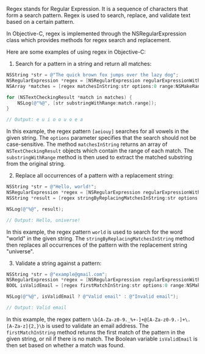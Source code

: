 Regex stands for Regular Expression. It is a sequence of characters that form a search pattern. Regex is used to search, replace, and validate text based on a certain pattern.

In Objective-C, regex is implemented through the NSRegularExpression class which provides methods for regex search and replacement.

Here are some examples of using regex in Objective-C:

1. Search for a pattern in a string and return all matches:

```objective-c
NSString *str = @"The quick brown fox jumps over the lazy dog";
NSRegularExpression *regex = [NSRegularExpression regularExpressionWithPattern:@"[aeiouy]" options:NSRegularExpressionCaseInsensitive error:nil];
NSArray *matches = [regex matchesInString:str options:0 range:NSMakeRange(0, str.length)];

for (NSTextCheckingResult *match in matches) {
    NSLog(@"%@", [str substringWithRange:match.range]);
}

// Output: e u i o o u o e a
```

In this example, the regex pattern `[aeiouy]` searches for all vowels in the given string. The `options` parameter specifies that the search should not be case-sensitive. The method `matchesInString` returns an array of `NSTextCheckingResult` objects which contain the range of each match. The `substringWithRange` method is then used to extract the matched substring from the original string.

2. Replace all occurrences of a pattern with a replacement string:

```objective-c
NSString *str = @"Hello, world!";
NSRegularExpression *regex = [NSRegularExpression regularExpressionWithPattern:@"world" options:NSRegularExpressionCaseInsensitive error:nil];
NSString *result = [regex stringByReplacingMatchesInString:str options:0 range:NSMakeRange(0, str.length) withTemplate:@"universe"];

NSLog(@"%@", result);

// Output: Hello, universe!
```

In this example, the regex pattern `world` is used to search for the word "world" in the given string. The `stringByReplacingMatchesInString` method then replaces all occurrences of the pattern with the replacement string "universe".

3. Validate a string against a pattern:

```objective-c
NSString *str = @"example@gmail.com";
NSRegularExpression *regex = [NSRegularExpression regularExpressionWithPattern:@"\\b[A-Za-z0-9._%+-]+@[A-Za-z0-9.-]+\\.[A-Za-z]{2,}\\b" options:NSRegularExpressionCaseInsensitive error:nil];
BOOL isValidEmail = [regex firstMatchInString:str options:0 range:NSMakeRange(0, str.length)] != nil;

NSLog(@"%@", isValidEmail ? @"Valid email" : @"Invalid email");

// Output: Valid email
```

In this example, the regex pattern `\b[A-Za-z0-9._%+-]+@[A-Za-z0-9.-]+\.[A-Za-z]{2,}\b` is used to validate an email address. The `firstMatchInString` method returns the first match of the pattern in the given string, or nil if there is no match. The Boolean variable `isValidEmail` is then set based on whether a match was found.